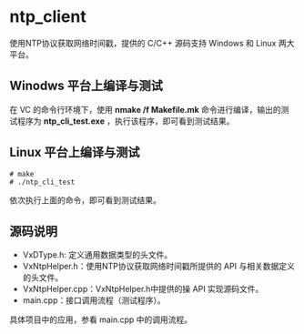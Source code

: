 # ntp_client #
使用NTP协议获取网络时间戳，提供的 C/C++ 源码支持 Windows 和 Linux 两大平台。

## Winodws 平台上编译与测试 ##
在 VC 的命令行环境下，使用 **nmake /f Makefile.mk** 命令进行编译，输出的测试程序为 
**ntp\_cli\_test.exe** ，执行该程序，即可看到测试结果。

## Linux 平台上编译与测试 ##
    # make
    # ./ntp_cli_test
依次执行上面的命令，即可看到测试结果。

## 源码说明 ##
- VxDType.h: 定义通用数据类型的头文件。
- VxNtpHelper.h：使用NTP协议获取网络时间戳所提供的 API 与相关数据定义的头文件。
- VxNtpHelper.cpp：VxNtpHelper.h中提供的操 API 实现源码文件。
- main.cpp：接口调用流程（测试程序）。

具体项目中的应用，参看 main.cpp 中的调用流程。


